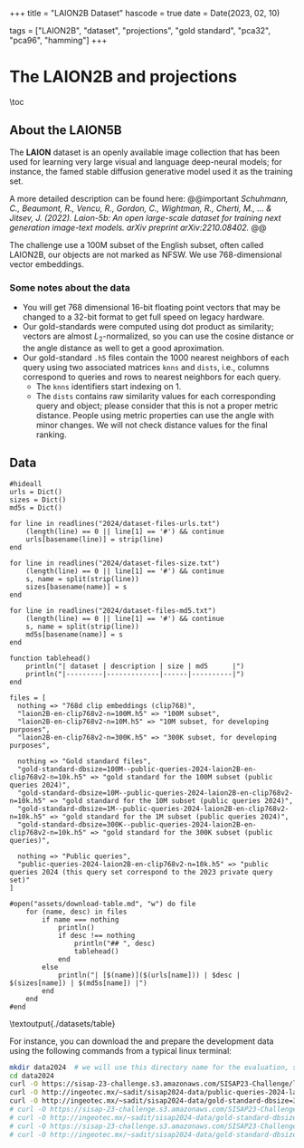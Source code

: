 +++
title = "LAION2B Dataset"
hascode = true
date = Date(2023, 02, 10)

tags = ["LAION2B", "dataset", "projections", "gold standard", "pca32", "pca96", "hamming"]
+++
# The LAION2B and projections

\toc

## About the LAION5B

The **LAION** dataset is an openly available image collection that has been used for learning very large visual and language deep-neural models; for instance, the famed stable diffusion generative model used it as the training set.

A more detailed description can be found here:
@@important
_Schuhmann, C., Beaumont, R., Vencu, R., Gordon, C., Wightman, R., Cherti, M., ... & Jitsev, J. (2022). Laion-5b: An open large-scale dataset for training next generation image-text models. arXiv preprint arXiv:2210.08402._
@@

The challenge use a 100M subset of the English subset, often called LAION2B, our objects are not marked as NFSW.
We use 768-dimensional vector embeddings.



### Some notes about the data

- You will get 768 dimensional 16-bit floating point vectors that may be changed to a 32-bit format to get full speed on legacy hardware.
- Our gold-standards were computed using dot product as similarity; vectors are almost $L_2$-normalized, so you can use the cosine distance or the angle distance as well to get a good aproximation.
- Our gold-standard `.h5` files contain the 1000 nearest neighbors of each query using two associated matrices `knns` and `dists`, i.e., columns correspond to queries and rows to nearest neighbors for each query.
  - The `knns` identifiers start indexing on 1.
  - The `dists` contains raw similarity values for each corresponding query and object; please consider that this is not a proper metric distance. People using metric properties can use the angle with minor changes. We will not check distance values for the final ranking. 

## Data

```julia:./datasets/table
#hideall
urls = Dict()
sizes = Dict()
md5s = Dict()

for line in readlines("2024/dataset-files-urls.txt")
    (length(line) == 0 || line[1] == '#') && continue
    urls[basename(line)] = strip(line)
end

for line in readlines("2024/dataset-files-size.txt")
    (length(line) == 0 || line[1] == '#') && continue
    s, name = split(strip(line))
    sizes[basename(name)] = s
end

for line in readlines("2024/dataset-files-md5.txt")
    (length(line) == 0 || line[1] == '#') && continue
    s, name = split(strip(line))
    md5s[basename(name)] = s
end

function tablehead() 
    println("| dataset | description | size | md5      |")
    println("|---------|-------------|------|----------|")
end

files = [
  nothing => "768d clip embeddings (clip768)",
  "laion2B-en-clip768v2-n=100M.h5" => "100M subset",
  "laion2B-en-clip768v2-n=10M.h5" => "10M subset, for developing purposes",
  "laion2B-en-clip768v2-n=300K.h5" => "300K subset, for developing purposes",

  nothing => "Gold standard files",
  "gold-standard-dbsize=100M--public-queries-2024-laion2B-en-clip768v2-n=10k.h5" => "gold standard for the 100M subset (public queries 2024)",
  "gold-standard-dbsize=10M--public-queries-2024-laion2B-en-clip768v2-n=10k.h5" => "gold standard for the 10M subset (public queries 2024)",
  "gold-standard-dbsize=1M--public-queries-2024-laion2B-en-clip768v2-n=10k.h5" => "gold standard for the 1M subset (public queries 2024)",
  "gold-standard-dbsize=300K--public-queries-2024-laion2B-en-clip768v2-n=10k.h5" => "gold standard for the 300K subset (public queries)",

  nothing => "Public queries",
  "public-queries-2024-laion2B-en-clip768v2-n=10k.h5" => "public queries 2024 (this query set correspond to the 2023 private query set)"
]

#open("assets/download-table.md", "w") do file
    for (name, desc) in files
        if name === nothing
            println()
            if desc !== nothing
                println("## ", desc)
                tablehead()
            end
        else
            println("| [$(name)]($(urls[name])) | $desc | $(sizes[name]) | $(md5s[name]) |")
        end
    end
#end

```

\textoutput{./datasets/table}

For instance, you can download the and prepare the development data using the following commands from a typical linux terminal:
```bash
mkdir data2024  # we will use this directory name for the evaluation, so it is good idea to use the same structure
cd data2024
curl -O https://sisap-23-challenge.s3.amazonaws.com/SISAP23-Challenge/laion2B-en-clip768v2-n=300K.h5
curl -O http://ingeotec.mx/~sadit/sisap2024-data/public-queries-2024-laion2B-en-clip768v2-n=10k.h5  # this url will be updated soon
curl -O http://ingeotec.mx/~sadit/sisap2024-data/gold-standard-dbsize=300K--public-queries-2024-laion2B-en-clip768v2-n=10k.h5 # this url will be updated soon
# curl -O https://sisap-23-challenge.s3.amazonaws.com/SISAP23-Challenge/laion2B-en-clip768v2-n=10M.h5
# curl -O http://ingeotec.mx/~sadit/sisap2024-data/gold-standard-dbsize=10M--public-queries-2024-laion2B-en-clip768v2-n=10k.h5
# curl -O https://sisap-23-challenge.s3.amazonaws.com/SISAP23-Challenge/laion2B-en-clip768v2-n=100M.h5
# curl -O http://ingeotec.mx/~sadit/sisap2024-data/gold-standard-dbsize=100M--public-queries-2024-laion2B-en-clip768v2-n=10k.h5
```


